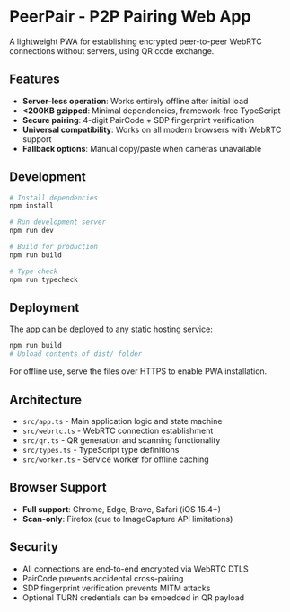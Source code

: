 # PeerPair - P2P Pairing Web App

A lightweight PWA for establishing encrypted peer-to-peer WebRTC connections without servers, using QR code exchange.

## Features

- **Server-less operation**: Works entirely offline after initial load
- **<200KB gzipped**: Minimal dependencies, framework-free TypeScript
- **Secure pairing**: 4-digit PairCode + SDP fingerprint verification
- **Universal compatibility**: Works on all modern browsers with WebRTC support
- **Fallback options**: Manual copy/paste when cameras unavailable

## Development

```bash
# Install dependencies
npm install

# Run development server
npm run dev

# Build for production
npm run build

# Type check
npm run typecheck
```

## Deployment

The app can be deployed to any static hosting service:

```bash
npm run build
# Upload contents of dist/ folder
```

For offline use, serve the files over HTTPS to enable PWA installation.

## Architecture

- `src/app.ts` - Main application logic and state machine
- `src/webrtc.ts` - WebRTC connection establishment
- `src/qr.ts` - QR generation and scanning functionality
- `src/types.ts` - TypeScript type definitions
- `src/worker.ts` - Service worker for offline caching

## Browser Support

- **Full support**: Chrome, Edge, Brave, Safari (iOS 15.4+)
- **Scan-only**: Firefox (due to ImageCapture API limitations)

## Security

- All connections are end-to-end encrypted via WebRTC DTLS
- PairCode prevents accidental cross-pairing
- SDP fingerprint verification prevents MITM attacks
- Optional TURN credentials can be embedded in QR payload